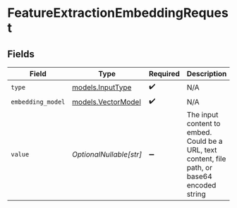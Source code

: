 # FeatureExtractionEmbeddingRequest


## Fields

| Field                                                                                         | Type                                                                                          | Required                                                                                      | Description                                                                                   | Example                                                                                       |
| --------------------------------------------------------------------------------------------- | --------------------------------------------------------------------------------------------- | --------------------------------------------------------------------------------------------- | --------------------------------------------------------------------------------------------- | --------------------------------------------------------------------------------------------- |
| `type`                                                                                        | [models.InputType](../models/inputtype.md)                                                    | :heavy_check_mark:                                                                            | N/A                                                                                           |                                                                                               |
| `embedding_model`                                                                             | [models.VectorModel](../models/vectormodel.md)                                                | :heavy_check_mark:                                                                            | N/A                                                                                           |                                                                                               |
| `value`                                                                                       | *OptionalNullable[str]*                                                                       | :heavy_minus_sign:                                                                            | The input content to embed. Could be a URL, text content, file path, or base64 encoded string | https://example.com/image.jpg                                                                 |